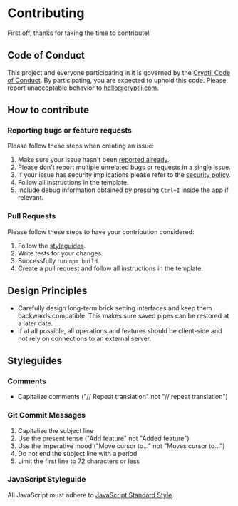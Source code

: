 # Contributing

First off, thanks for taking the time to contribute!

## Code of Conduct

This project and everyone participating in it is governed by the [Cryptii Code of Conduct](CODE_OF_CONDUCT.md). By participating, you are expected to uphold this code. Please report unacceptable behavior to hello@cryptii.com.

## How to contribute

### Reporting bugs or feature requests

Please follow these steps when creating an issue:

1. Make sure your issue hasn't been [reported already](https://github.com/cryptii/cryptii/issues).
2. Please don't report multiple unrelated bugs or requests in a single issue.
3. If your issue has security implications please refer to the [security policy](SECURITY.md).
4. Follow all instructions in the template.
5. Include debug information obtained by pressing `Ctrl+I` inside the app if relevant.

### Pull Requests

Please follow these steps to have your contribution considered:

1. Follow the [styleguides](#styleguides).
2. Write tests for your changes.
3. Successfully run `npm build`.
4. Create a pull request and follow all instructions in the template.

## Design Principles

- Carefully design long-term brick setting interfaces and keep them backwards compatible. This makes sure saved pipes can be restored at a later date.
- If at all possible, all operations and features should be client-side and not rely on connections to an external server.

## Styleguides

### Comments

- Capitalize comments ("// Repeat translation" not "// repeat translation")

### Git Commit Messages

1. Capitalize the subject line
2. Use the present tense ("Add feature" not "Added feature")
3. Use the imperative mood ("Move cursor to…" not "Moves cursor to…")
4. Do not end the subject line with a period
5. Limit the first line to 72 characters or less

### JavaScript Styleguide

All JavaScript must adhere to [JavaScript Standard Style](https://standardjs.com/).
